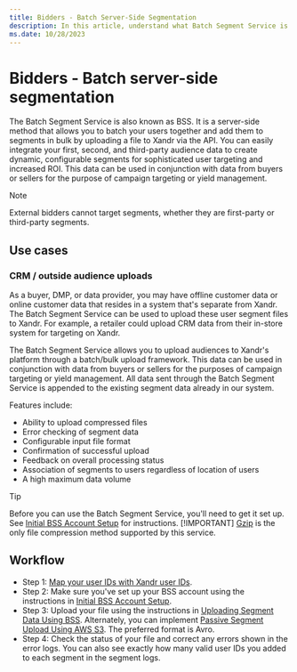```yaml
---
title: Bidders - Batch Server-Side Segmentation
description: In this article, understand what Batch Segment Service is and how to implement it for batch server-side segmentation.
ms.date: 10/28/2023
---
```


# Bidders - Batch server-side segmentation

The Batch Segment Service is also known as BSS. It is a server-side method that allows you to batch your users together and add them to segments in bulk by uploading a file to Xandr via the API. You can easily integrate your first, second, and third-party audience data to create dynamic, configurable segments for sophisticated user targeting and increased ROI. This data can be used in conjunction with data from buyers or sellers for the purpose of campaign targeting or yield management.

> [!NOTE]
> External bidders cannot target segments, whether they are first-party or third-party segments.

## Use cases

### CRM / outside audience uploads

As a buyer, DMP, or data provider, you may have offline customer data or online customer data that resides in a system that's separate from Xandr. The Batch Segment Service can be used to upload these user segment files to Xandr. For example, a retailer could upload CRM data from their in-store system for targeting on Xandr.

The Batch Segment Service allows you to upload audiences to Xandr's platform through a batch/bulk upload framework. This data can be used in conjunction with data from buyers or sellers for the purposes of campaign targeting or yield management. All data sent through the Batch Segment Service is appended to the existing segment data already in our system.

Features include:

- Ability to upload compressed files
- Error checking of segment data
- Configurable input file format
- Confirmation of successful upload
- Feedback on overall processing status
- Association of segments to users regardless of location of users
- A high maximum data volume

> [!TIP]
> Before you can use the Batch Segment Service, you'll need to get it set up. See [Initial BSS Account Setup](initial-bss-account-setup.md) for instructions.
> [!IMPORTANT]
> [Gzip](https://en.wikipedia.org/wiki/Gzip) is the only file compression method supported by this service.

## Workflow

- Step 1: [Map your user IDs with Xandr user IDs](../invest/user-id-mapping-with-getuid-and-mapuid.md).
- Step 2: Make sure you've set up your BSS account using the instructions in [Initial BSS Account Setup](initial-bss-account-setup.md).
- Step 3: Upload your file using the instructions in [Uploading Segment Data Using BSS](../digital-platform-api/uploading-segment-data-using-bss.md). Alternately, you can implement [Passive Segment Upload Using AWS S3](passive-segment-upload-using-aws-s3.md). The preferred format is Avro.
- Step 4: Check the status of your file and correct any errors shown in the error logs. You can also see exactly how many valid user IDs you added to each segment in the segment logs.
